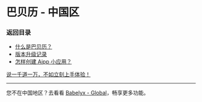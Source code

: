 # 巴贝历 - 中国区

### 返回目录

- [什么是巴贝历？](./home.md)
- [版本升级记录](./news.md)
- [怎样创建 Aipp 小应用？](./howto/create-aipp)

[说一千道一万，不如立刻上手体验！](https://u.babely.cc)

---

您不在中国地区？去看看 [Babelyx - Global](https://github.com/babelyx/en/)，畅享更多功能。
